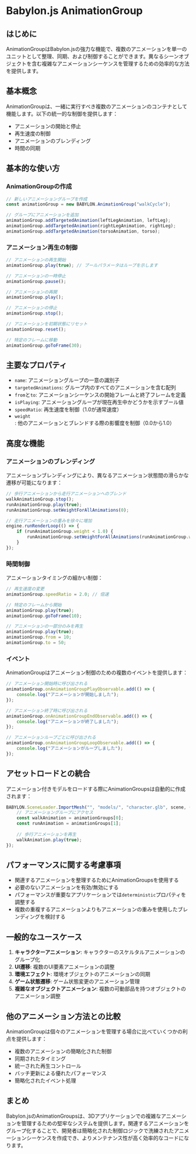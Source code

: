 # Babylon.js AnimationGroup

## はじめに

AnimationGroupはBabylon.jsの強力な機能で、複数のアニメーションを単一のユニットとして整理、同期、および制御することができます。異なるシーンオブジェクトを含む複雑なアニメーションシーケンスを管理するための効率的な方法を提供します。

## 基本概念

AnimationGroupは、一緒に実行すべき複数のアニメーションのコンテナとして機能します。以下の統一的な制御を提供します：
- アニメーションの開始と停止
- 再生速度の制御
- アニメーションのブレンディング
- 時間の同期

## 基本的な使い方

### AnimationGroupの作成

```javascript
// 新しいアニメーショングループを作成
const animationGroup = new BABYLON.AnimationGroup("walkCycle");

// グループにアニメーションを追加
animationGroup.addTargetedAnimation(leftLegAnimation, leftLeg);
animationGroup.addTargetedAnimation(rightLegAnimation, rightLeg);
animationGroup.addTargetedAnimation(torsoAnimation, torso);
```

### アニメーション再生の制御

```javascript
// アニメーションの再生開始
animationGroup.play(true); // ブールパラメータはループを示します

// アニメーションの一時停止
animationGroup.pause();

// アニメーションの再開
animationGroup.play();

// アニメーションの停止
animationGroup.stop();

// アニメーションを初期状態にリセット
animationGroup.reset();

// 特定のフレームに移動
animationGroup.goToFrame(30);
```

## 主要なプロパティ

- `name`: アニメーショングループの一意の識別子
- `targetedAnimations`: グループ内のすべてのアニメーションを含む配列
- `from`と`to`: アニメーションシーケンスの開始フレームと終了フレームを定義
- `isPlaying`: アニメーショングループが現在再生中かどうかを示すブール値
- `speedRatio`: 再生速度を制御（1.0が通常速度）
- `weight`: 他のアニメーションとブレンドする際の影響度を制御（0.0から1.0）

## 高度な機能

### アニメーションのブレンディング

アニメーションブレンディングにより、異なるアニメーション状態間の滑らかな遷移が可能になります：

```javascript
// 歩行アニメーションから走行アニメーションへのブレンド
walkAnimationGroup.stop();
runAnimationGroup.play(true);
runAnimationGroup.setWeightForAllAnimations(0);

// 走行アニメーションの重みを徐々に増加
engine.runRenderLoop(() => {
    if (runAnimationGroup.weight < 1.0) {
        runAnimationGroup.setWeightForAllAnimations(runAnimationGroup.weight + 0.01);
    }
});
```

### 時間制御

アニメーションタイミングの細かい制御：

```javascript
// 再生速度の変更
animationGroup.speedRatio = 2.0; // 倍速

// 特定のフレームから開始
animationGroup.play(true);
animationGroup.goToFrame(10);

// アニメーションの一部分のみを再生
animationGroup.play(true);
animationGroup.from = 10;
animationGroup.to = 50;
```

### イベント

AnimationGroupはアニメーション制御のための複数のイベントを提供します：

```javascript
// アニメーション開始時に呼び出される
animationGroup.onAnimationGroupPlayObservable.add(() => {
    console.log("アニメーションが開始しました");
});

// アニメーション終了時に呼び出される
animationGroup.onAnimationGroupEndObservable.add(() => {
    console.log("アニメーションが終了しました");
});

// アニメーションループごとに呼び出される
animationGroup.onAnimationGroupLoopObservable.add(() => {
    console.log("アニメーションがループしました");
});
```

## アセットロードとの統合

アニメーション付きモデルをロードする際にAnimationGroupsは自動的に作成されます：

```javascript
BABYLON.SceneLoader.ImportMesh("", "models/", "character.glb", scene, (meshes, particleSystems, skeletons, animationGroups) => {
    // アニメーショングループにアクセス
    const walkAnimation = animationGroups[0];
    const runAnimation = animationGroups[1];
    
    // 歩行アニメーションを再生
    walkAnimation.play(true);
});
```

## パフォーマンスに関する考慮事項

- 関連するアニメーションを整理するためにAnimationGroupsを使用する
- 必要のないアニメーションを有効/無効にする
- パフォーマンスが重要なアプリケーションでは`deterministic`プロパティを調整する
- 複数の重複するアニメーションよりもアニメーションの重みを使用したブレンディングを検討する

## 一般的なユースケース

1. **キャラクターアニメーション**: キャラクターのスケルタルアニメーションのグループ化
2. **UI遷移**: 複数のUI要素アニメーションの調整
3. **環境エフェクト**: 環境オブジェクトのアニメーションの同期
4. **ゲーム状態遷移**: ゲーム状態変更のアニメーション管理
5. **複雑なオブジェクトアニメーション**: 複数の可動部品を持つオブジェクトのアニメーション調整

## 他のアニメーション方法との比較

AnimationGroupは個々のアニメーションを管理する場合に比べていくつかの利点を提供します：
- 複数のアニメーションの簡略化された制御
- 同期されたタイミング
- 統一された再生コントロール
- バッチ更新による優れたパフォーマンス
- 簡略化されたイベント処理

## まとめ

Babylon.jsのAnimationGroupsは、3Dアプリケーションでの複雑なアニメーションを管理するための堅牢なシステムを提供します。関連するアニメーションをグループ化することで、開発者は簡略化された制御ロジックで洗練されたアニメーションシーケンスを作成でき、よりメンテナンス性が高く効率的なコードになります。